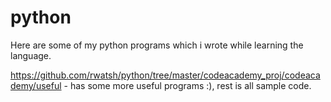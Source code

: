 python
======
Here are some of my python programs which i wrote while learning the language.

https://github.com/rwatsh/python/tree/master/codeacademy_proj/codeacademy/useful - has some more useful programs :), rest is all sample code.
